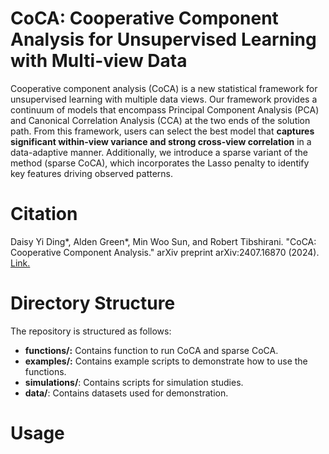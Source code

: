 # CoCA: Cooperative Component Analysis for Unsupervised Learning with Multi-view Data

Cooperative component analysis (CoCA) is a new statistical framework for unsupervised learning with multiple data views. Our framework provides a continuum of models that encompass Principal Component Analysis (PCA) and Canonical Correlation Analysis (CCA) at the two ends of the solution path. From this framework, users can select the best model that **captures significant within-view variance and strong cross-view correlation** in a data-adaptive manner. Additionally, we introduce a sparse variant of the method (sparse CoCA), which incorporates the Lasso penalty to identify key features driving observed patterns.

# Citation
Daisy Yi Ding*, Alden Green*, Min Woo Sun, and Robert Tibshirani. "CoCA: Cooperative Component Analysis." arXiv preprint arXiv:2407.16870 (2024). [Link.](https://arxiv.org/abs/2407.16870)

# Directory Structure
The repository is structured as follows:
- **functions/:** Contains function to run CoCA and sparse CoCA.
- **examples/:** Contains example scripts to demonstrate how to use the functions.
- **simulations/**: Contains scripts for simulation studies.
- **data/**: Contains datasets used for demonstration.

# Usage



 
